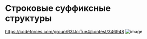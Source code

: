 # Строковые суффиксные структуры
https://codeforces.com/group/R3IJoiTue4/contest/346948
![image](https://github.com/OrlovAlexey/Olympiad-programming/assets/33424589/fa438287-5878-418d-a9ab-6c35f34502d6)
